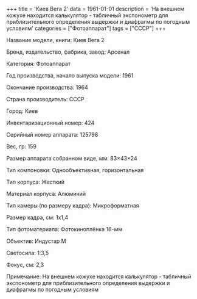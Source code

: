 +++
title = 'Киев Вега 2'
data = 1961-01-01
description = 'На внешнем кожухе находится калькулятор - табличный экспонометр для приблизительного определения выдержки и диафрагмы по погодным условиям'
categories = ["Фотоаппарат"]
tags = ["СССР"]
+++

Название модели, книги: Киев Вега 2

Бренд, издательство, фабрика, завод: Арсенал

Категория: Фотоаппарат

Год производства, начало выпуска модели: 1961

Окончание производства: 1964

Страна производитель: СССР

Город: Киев

Инвентаризационный номер: 424

Серийный номер аппарата: 125798

Вес, гр: 159

Размер аппарата  собранном виде, мм: 83×43×24

Тип компоновки: Однообъективная, горизонтальная

Тип корпуса: Жесткий

Материал корпуса: Алюминий

Тип камеры (по размеру кадра): Микроформатная

Размер кадра, см: 1х1,4

Тип фотоматериала: Фотокиноплёнка 16-мм

Объектив: Индустар М

Светосила: 1:3,5

Фокус, см: 2,3

Примечание: На внешнем кожухе находится калькулятор - табличный экспонометр для приблизительного определения выдержки и диафрагмы по погодным условиям

